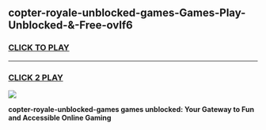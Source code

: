 
## copter-royale-unblocked-games-Games-Play-Unblocked-&-Free-ovlf6
<h3>
<a href="https://premium76.site?title=copter-royale-unblocked-games&ref=24A">CLICK TO PLAY</a></h3>
<hr>

<h3>
<a href="https://premium76.site?title=copter-royale-unblocked-games&ref=24A">CLICK 2 PLAY</a>
  
</h3>

<a href="https://premium76.site?title=copter-royale-unblocked-games&ref=24A"><img src="https://clearcache.store/games.png"></a>


**copter-royale-unblocked-games games unblocked: Your Gateway to Fun and Accessible Online Gaming**
